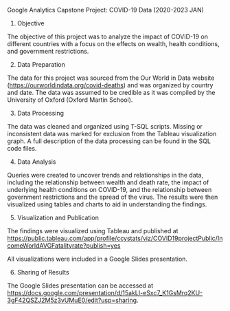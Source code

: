 Google Analytics Capstone Project: COVID-19 Data (2020-2023 JAN)

1. Objective

The objective of this project was to analyze the impact of COVID-19 on different countries with a focus on the effects on wealth, health conditions, and government restrictions.

2. Data Preparation

The data for this project was sourced from the Our World in Data website (https://ourworldindata.org/covid-deaths) and was organized by country and date. The data was assumed to be credible as it was compiled by the University of Oxford (Oxford Martin School).

3. Data Processing

The data was cleaned and organized using T-SQL scripts. Missing or inconsistent data was marked for exclusion from the Tableau visualization graph. A full description of the data processing can be found in the SQL code files.

4. Data Analysis

Queries were created to uncover trends and relationships in the data, including the relationship between wealth and death rate, the impact of underlying health conditions on COVID-19, and the relationship between government restrictions and the spread of the virus. The results were then visualized using tables and charts to aid in understanding the findings.

5. Visualization and Publication

The findings were visualized using Tableau and published at https://public.tableau.com/app/profile/ccystats/viz/COVID19projectPublic/IncomeWorldAVGFatalityrate?publish=yes 

All visualizations were included in a Google Slides presentation.


6. Sharing of Results

The Google Slides presentation can be accessed at https://docs.google.com/presentation/d/15akLI-eSxc7_K1GsMrq2KU-3gF42QSZJ2M5z3vUMuE0/edit?usp=sharing.
